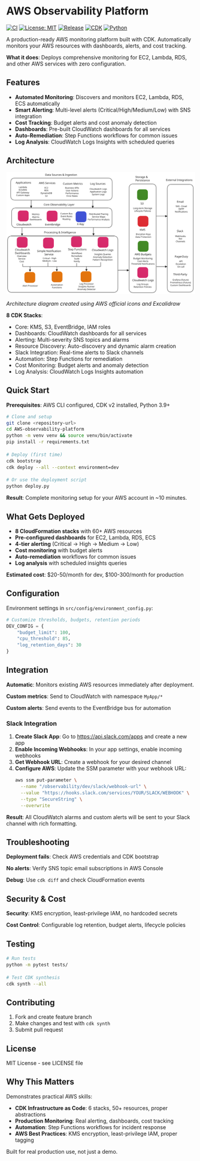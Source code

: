 # AWS Observability Platform

[![CI](https://github.com/simodalstix/AWS-observability-platform/actions/workflows/ci.yml/badge.svg)](https://github.com/simodalstix/AWS-observability-platform/actions/workflows/ci.yml)
[![License: MIT](https://img.shields.io/badge/License-MIT-yellow.svg)](https://opensource.org/licenses/MIT)
[![Release](https://img.shields.io/github/v/release/simodalstix/AWS-observability-platform?include_prereleases)](https://github.com/simodalstix/AWS-observability-platform/releases)
[![CDK](https://img.shields.io/badge/CDK-2.80.0-orange.svg)](https://docs.aws.amazon.com/cdk/)
[![Python](https://img.shields.io/badge/Python-3.9+-blue.svg)](https://www.python.org/)

A production-ready AWS monitoring platform built with CDK. Automatically monitors your AWS resources with dashboards, alerts, and cost tracking.

**What it does**: Deploys comprehensive monitoring for EC2, Lambda, RDS, and other AWS services with zero configuration.

## Features

- **Automated Monitoring**: Discovers and monitors EC2, Lambda, RDS, ECS automatically
- **Smart Alerting**: Multi-level alerts (Critical/High/Medium/Low) with SNS integration
- **Cost Tracking**: Budget alerts and cost anomaly detection
- **Dashboards**: Pre-built CloudWatch dashboards for all services
- **Auto-Remediation**: Step Functions workflows for common issues
- **Log Analysis**: CloudWatch Logs Insights with scheduled queries

## Architecture

![AWS Observability Platform Architecture](diagrams/observability-platform-diagram.svg)

*Architecture diagram created using AWS official icons and Excalidraw*

**8 CDK Stacks**:

- Core: KMS, S3, EventBridge, IAM roles
- Dashboards: CloudWatch dashboards for all services
- Alerting: Multi-severity SNS topics and alarms
- Resource Discovery: Auto-discovery and dynamic alarm creation
- Slack Integration: Real-time alerts to Slack channels
- Automation: Step Functions for remediation
- Cost Monitoring: Budget alerts and anomaly detection
- Log Analysis: CloudWatch Logs Insights automation

## Quick Start

**Prerequisites**: AWS CLI configured, CDK v2 installed, Python 3.9+

```bash
# Clone and setup
git clone <repository-url>
cd AWS-observability-platform
python -m venv venv && source venv/bin/activate
pip install -r requirements.txt

# Deploy (first time)
cdk bootstrap
cdk deploy --all --context environment=dev

# Or use the deployment script
python deploy.py
```

**Result**: Complete monitoring setup for your AWS account in ~10 minutes.

## What Gets Deployed

- **8 CloudFormation stacks** with 60+ AWS resources
- **Pre-configured dashboards** for EC2, Lambda, RDS, ECS
- **4-tier alerting** (Critical → High → Medium → Low)
- **Cost monitoring** with budget alerts
- **Auto-remediation** workflows for common issues
- **Log analysis** with scheduled insights queries

**Estimated cost**: $20-50/month for dev, $100-300/month for production

## Configuration

Environment settings in `src/config/environment_config.py`:

```python
# Customize thresholds, budgets, retention periods
DEV_CONFIG = {
    "budget_limit": 100,
    "cpu_threshold": 85,
    "log_retention_days": 30
}
```

## Integration

**Automatic**: Monitors existing AWS resources immediately after deployment.

**Custom metrics**: Send to CloudWatch with namespace `MyApp/*`

**Custom alerts**: Send events to the EventBridge bus for automation

### Slack Integration

1. **Create Slack App**: Go to https://api.slack.com/apps and create a new app
2. **Enable Incoming Webhooks**: In your app settings, enable incoming webhooks
3. **Get Webhook URL**: Create a webhook for your desired channel
4. **Configure AWS**: Update the SSM parameter with your webhook URL:
   ```bash
   aws ssm put-parameter \
     --name "/observability/dev/slack/webhook-url" \
     --value "https://hooks.slack.com/services/YOUR/SLACK/WEBHOOK" \
     --type "SecureString" \
     --overwrite
   ```

**Result**: All CloudWatch alarms and custom alerts will be sent to your Slack channel with rich formatting.

## Troubleshooting

**Deployment fails**: Check AWS credentials and CDK bootstrap

**No alerts**: Verify SNS topic email subscriptions in AWS Console

**Debug**: Use `cdk diff` and check CloudFormation events

## Security & Cost

**Security**: KMS encryption, least-privilege IAM, no hardcoded secrets

**Cost Control**: Configurable log retention, budget alerts, lifecycle policies

## Testing

```bash
# Run tests
python -m pytest tests/

# Test CDK synthesis
cdk synth --all
```

## Contributing

1. Fork and create feature branch
2. Make changes and test with `cdk synth`
3. Submit pull request

## License

MIT License - see LICENSE file

## Why This Matters

Demonstrates practical AWS skills:

- **CDK Infrastructure as Code**: 6 stacks, 50+ resources, proper abstractions
- **Production Monitoring**: Real alerting, dashboards, cost tracking
- **Automation**: Step Functions workflows for incident response
- **AWS Best Practices**: KMS encryption, least-privilege IAM, proper tagging

Built for real production use, not just a demo.
